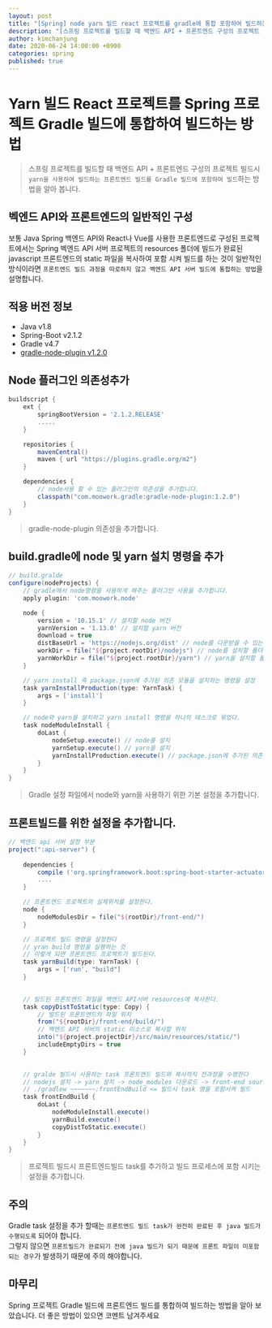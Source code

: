 ```yaml
---
layout: post
title: "[Spring] node yarn 빌드 react 프로젝트를 gradle에 통합 포함하여 빌드하는 방법"
description: "[스프링 프로젝트를 빌드할 때 백엔드 API + 프론트엔드 구성의 프로젝트 빌드시 node yarn을 사용하여 빌드하는 프론트엔드 빌드를 Gradle 빌드에 포함하여 빌드하는 방법을 알아 봅니다."
author: kimchanjung
date: 2020-06-24 14:00:00 +0900
categories: spring
published: true
---
```


# Yarn 빌드 React 프로젝트를 Spring 프로젝트 Gradle 빌드에 통합하여 빌드하는 방법
> 스프링 프로젝트를 빌드할 때 백엔드 API + 프론트엔드 구성의 프로젝트 빌드시 `yarn을 사용하여 빌드하는 프론트엔드 빌드를 Gradle 빌드에 포함하여 빌드`하는 방법을 알아 봅니다.

## 벡엔드 API와 프론트엔드의 일반적인 구성
보통 Java Spring 백엔드 API와 React나 Vue를 사용한 프론트엔드로 구성된 프로젝트에서는 Spring 벡엔드 API 서버 프로젝트의 resources 폴더에 빌드가 완료된 javascript 프론트엔드의 static 파일을 복사하여 포함 시켜 빌드를 하는 것이 일반적인 방식이라면 `프론트엔드 빌드 과정을 따로하지 않고 백엔드 API 서버 빌드에 통합하는 방법`을 설명합니다.

## 적용 버전 정보
- Java v1.8
- Spring-Boot v2.1.2
- Gradle v4.7
- [gradle-node-plugin v1.2.0](https://plugins.gradle.org/plugin/com.moowork.node)

## Node 플러그인 의존성추가 
```groovy
buildscript {
    ext {
        springBootVersion = '2.1.2.RELEASE'
        .....
    }

    repositories {
        mavenCentral()
        maven { url "https://plugins.gradle.org/m2"}
    }

    dependencies {
        // node사용 할 수 있는 플러그인의 의존성을 추가합니다.
        classpath("com.moowork.gradle:gradle-node-plugin:1.2.0")
    }
}
```
> gradle-node-plugin 의존성을 추가합니다.

## build.gradle에 node 및 yarn 설치 명령을 추가
```groovy
// build.gralde
configure(nodeProjects) {
    // gradle에서 node명령을 사용하게 해주는 플러그인 사용을 추가합니다.
    apply plugin: 'com.moowork.node'

    node {
        version = '10.15.1' // 설치할 node 버전
        yarnVersion = '1.13.0' // 설치할 yarn 버전
        download = true
        distBaseUrl = 'https://nodejs.org/dist' // node를 다운받을 수 있는 주소
        workDir = file("${project.rootDir}/nodejs") // node를 설치할 폴더를 설정
        yarnWorkDir = file("${project.rootDir}/yarn") // yarn을 설치할 폴더를 설정
    }

    // yarn install 즉 package.json에 추가된 의존 모듈을 설치하는 명령을 설정
    task yarnInstallProduction(type: YarnTask) {
        args = ['install']
    }

    // node와 yarn을 설치하고 yarn install 명령을 하나의 테스크로 묶었다.
    task nodeModuleInstall {
        doLast {
            nodeSetup.execute() // node를 설치
            yarnSetup.execute() // yarn을 설치
            yarnInstallProduction.execute() // package.json에 추가된 의존 모듈을 설치(yarn install)
        }
    }
}
```
> Gradle 설정 파일에서 node와 yarn을 사용하기 위한 기본 설정을 추가합니다.

## 프론트빌드를 위한 설정을 추가합니다.
```groovy
// 백엔드 api 서버 설정 부분
project(":api-server") {
    
    dependencies {
        compile ('org.springframework.boot:spring-boot-starter-actuator')   
        ....                      
    }

    // 프론트엔드 프로젝트의 실제위치를 설정한다.
    node {
        nodeModulesDir = file("${rootDir}/front-end/")
    }

    // 프로젝트 빌드 명령을 설정한다
    // yran build 명령을 실행하는 것
    // 이렇게 되면 프론트엔드 프로젝트가 빌드된다.
    task yarnBuild(type: YarnTask) {
        args = ['run', "build"]
    }

    
    // 빌드된 프론트엔드 파일을 백엔드 API서버 resources에 복사한다.
    task copyDistToStatic(type: Copy) {
        // 빌드된 프론트엔드의 파일 위치
        from("${rootDir}/front-end/build/") 
        // 백엔드 API 서버의 static 리소스로 복사할 위치
        into("${project.projectDir}/src/main/resources/static/")
        includeEmptyDirs = true
    }

    
    // gralde 빌드시 사용하는 task 프론트엔드 빌드와 복사까지 전과정을 수행한다
    // nodejs 설치 -> yarn 설치 -> node_modules 다운로드 -> front-end source 빌드 -> resource/static 복사
    // ./gradlew ~~~~~~~:frontEndBuild <= 빌드시 task 명을 포함시켜 빌드 
    task frontEndBuild {
        doLast {
            nodeModuleInstall.execute()
            yarnBuild.execute()
            copyDistToStatic.execute()
        }
    }
}
```
> 프로젝트 빌드시 프론트엔드빌드 task를 추가하고 빌드 프로세스에 포함 시키는 설정을 추가합니다.

## 주의
Gradle task 설정을 추가 할때는 `프론트엔드 빌드 task가 완전히 완료된 후 java 빌드가 수행되도록` 되어야 합니다.   
그렇지 않으면 `프론트빌드가 완료되기 전에 java 빌드가 되기 때문에 프론트 파일이 미포함되는 경우`가 발생하기 때문에 주의 해야합니다.

## 마무리
Spring 프로젝트 Gradle 빌드에 프론트엔드 빌드를 통합하여 빌드하는 방법을 알아 보았습니다. 더 좋은 방법이 있으면 코멘트 남겨주세요
